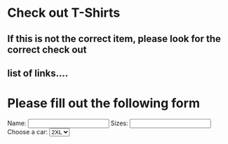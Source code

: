 <html>
    <head>
           <h1> Check out T-Shirts</h1>
           <h2> If this is not the correct item, please look for the correct check out </h2>
        <h2> list of links.... </h2>
    </head>
    <body>
        <h1> Please fill out the following form </h1>
        <form>
            <label for="name"> Name:</label>
            <input type="text" id="name" name="name">
            <label for="size"> Sizes:</label>
            <input type="text" id="size" name="size">
            <label for="cars">Choose a car:</label>
            <select id="sizes" name="Sizes">
            <option value="2XL">2XL</option>
            <option value="XL">XL</option>
            <option value="M">M</option>
            <option value="S">s</option>
            </select>
        </form>
    </body>
</html>
